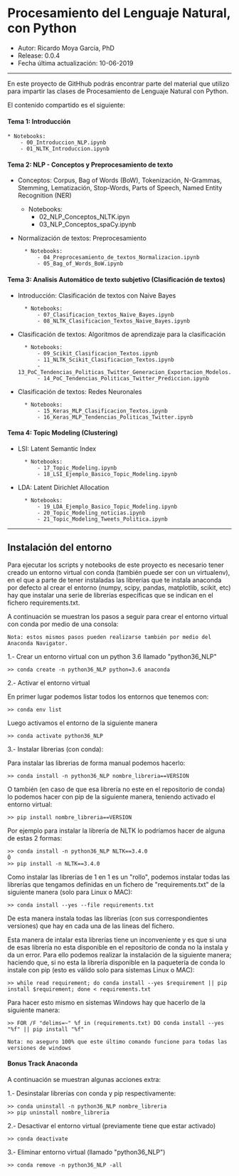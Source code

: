 # Procesamiento del Lenguaje Natural, con Python

* Autor: Ricardo Moya García, PhD
* Release: 0.0.4
* Fecha última actualización: 10-06-2019


<hr>

En este proyecto de GitHhub podrás encontrar parte del material que utilizo para impartir las clases de Procesamiento
 de Lenguaje Natural con Python.


El contenido compartido es el siguiente: 


#### Tema 1: Introducción

    * Notebooks:
        - 00_Introduccion_NLP.ipynb
        - 01_NLTK_Introduccion.ipynb

#### Tema 2: NLP - Conceptos y Preprocesamiento de texto

* Conceptos: Corpus, Bag of Words (BoW), Tokenización, N-Grammas, Stemming, Lematización, Stop-Words, Parts of 
Speech, Named Entity Recognition (NER)


    * Notebooks:
        - 02_NLP_Conceptos_NLTK.ipyn
        - 03_NLP_Conceptos_spaCy.ipynb

* Normalización de textos: Preprocesamiento


        * Notebooks:
            - 04_Preprocesamiento_de_textos_Normalizacion.ipynb
            - 05_Bag_of_Words_BoW.ipynb


#### Tema 3: Analisis Automático de texto subjetivo (Clasificación de textos)

* Introducción: Clasificación de textos con Naive Bayes


        * Notebooks:
            - 07_Clasificacion_textos_Naive_Bayes.ipynb
            - 08_NLTK_Clasificacion_Textos_Naive_Bayes.ipynb

* Clasificación de textos: Algoritmos de aprendizaje para la clasificación


        * Notebooks:
            - 09_Scikit_Clasificacion_Textos.ipynb
            - 11_NLTK_Scikit_Clasificacion_Textos.ipynb
            - 13_PoC_Tendencias_Politicas_Twitter_Generacion_Exportacion_Modelos.ipynb
            - 14_PoC_Tendencias_Politicas_Twitter_Prediccion.ipynb

* Clasificación de textos: Redes Neuronales


        * Notebooks:
            - 15_Keras_MLP_Clasificacion_Textos.ipynb
            - 16_Keras_MLP_Tendencias_Politicas_Twitter.ipynb

#### Tema 4: Topic Modeling (Clustering)

* LSI: Latent Semantic Index


        * Notebooks:
            - 17_Topic_Modeling.ipynb
            - 18_LSI_Ejemplo_Basico_Topic_Modeling.ipynb

* LDA: Latent Dirichlet Allocation


        * Notebooks:
            - 19_LDA_Ejemplo_Basico_Topic_Modeling.ipynb
            - 20_Topic_Modeling_noticias.ipynb
            - 21_Topic_Modeling_Tweets_Politica.ipynb


<hr>


## Instalación del entorno

Para ejecutar los scripts y notebooks de este proyecto es necesario tener creado un entorno virtual con conda 
(también puede ser con un virtualenv), en el que a parte de tener instaladas las librerías que te instala anaconda 
por defecto al crear el entorno (numpy, scipy, pandas, matplotlib, scikit, etc) hay que instalar una serie de 
librerías específicas que se indican en el fichero requirements.txt.

A continuación se muestran los pasos a seguir para crear el entorno virtual con conda por medio de una consola:

`Nota: estos mismos pasos pueden realizarse también por medio del Anaconda Navigator.`

1.- Crear un entorno virtual con un python 3.6 llamado "python36_NLP"

```
>> conda create -n python36_NLP python=3.6 anaconda
```
2.- Activar el entorno virtual

En primer lugar podemos listar todos los entornos que tenemos con:
```
>> conda env list
```
Luego activamos el entorno de la siguiente manera
```
>> conda activate python36_NLP
```
3.- Instalar librerias (con conda):

Para instalar las librerias de forma manual podemos hacerlo:
```
>> conda install -n python36_NLP nombre_libreria==VERSION
```
O también (en caso de que esa librería no este en el repositorio de conda) lo podemos hacer con pip de la siguiente 
manera, teniendo activado el entorno virtual:
```
>> pip install nombre_libreria==VERSION
```
Por ejemplo para instalar la librería de NLTK lo podríamos hacer de alguna de estas 2 formas:
```
>> conda install -n python36_NLP NLTK==3.4.0
Ó
>> pip install -n NLTK==3.4.0
```
Como instalar las librerías de 1 en 1 es un "rollo", podemos instalar todas las librerías que tengamos definidas en 
un fichero de "requirements.txt" de la siguiente manera (solo para Linux o MAC):
```
>> conda install --yes --file requirements.txt
```
De esta manera instala todas las librerías (con sus correspondientes versiones) que hay en cada una de las lineas del
 fichero.
 
Esta manera de intalar esta librerías tiene un inconveniente y es que si una de esas librería no esta disponible en 
el repositorio de conda no la instala y da un error. Para ello podemos realizar la instalación de la siguiente 
manera; haciendo que, si no esta la librería disponible en la paquetería de conda lo instale con pip (esto es válido 
solo para sistemas Linux o MAC):
```
>> while read requirement; do conda install --yes $requirement || pip install $requirement; done < requirements.txt
```

Para hacer esto mismo en sistemas Windows hay que hacerlo de la siguiente manera:
```
>> FOR /F "delims=~" %f in (requirements.txt) DO conda install --yes "%f" || pip install "%f"
```
`Nota: no aseguro 100% que este último comando funcione para todas las versiones de windows`

#### Bonus Track Anaconda

A continuación se muestran algunas acciones extra:

1.- Desinstalar librerías con conda y pip respectivamente:
```
>> conda uninstall -n python36_NLP nombre_libreria
>> pip uninstall nombre_libreria
```
2.- Desactivar el entorno virtual (previamente tiene que estar activado)
```
>> conda deactivate
```
3.- Eliminar entorno virtual (llamado "python36_NLP")
```
>> conda remove -n python36_NLP -all
```